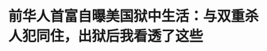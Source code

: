 <!DOCTYPE html>
<html lang="zh-CN">

<head>
    
<title>前华人首富自曝美国狱中生活：与双重杀人犯同住，出狱后我看透了这些_腾讯新闻</title>
<meta name="keywords" content="赵长鹏,华人首富,加密货币,币安,美国,杀人犯,华人,美国_社会,美国_时政,ftx,加拿大_时政">
<meta name="description" content="赵长鹏出生于江苏，拥有加拿大和阿联酋双重国籍。2021年，44岁的他凭借941亿美元（6384亿人民币）身家登顶全球华人首富——此时距离他创立币安仅过去四年。图片来源：视觉中国      文 ｜ 温....">
<meta name="author" content="腾讯网">
<meta name="copyright" content="Copyright 1998 - 2025 Tencent. All Rights Reserved">
<meta property="og:type" content="news" />

<meta property="og:title" content="前华人首富自曝美国狱中生活：与双重杀人犯同住，出狱后我看透了这些_腾讯新闻" />
<meta property="og:description" content="赵长鹏出生于江苏，拥有加拿大和阿联酋双重国籍。2021年，44岁的他凭借941亿美元（6384亿人民币）身家登顶全球华人首富——此时距离他创立币安仅过去四年。图片来源：视觉中国      文 ｜ 温...." />
<meta property="og:url" content="https://news.qq.com/rain/a/20250523A03F8B00" />
<meta property="og:image" content="https://inews.gtimg.com/om_ls/Oosc1vl-Z_k6c5-NCEm7wE1DExxoZCXKZKvpFXnO-eVD8AA_640330/0" />
<meta property="article:author" content="棱镜" />
<meta property="article:published_time" content="2025-05-23 16:50:00" />
<meta property="category" content="politics" />

<meta name="baidu-site-verification" content="jJeIJ5X7pP" />
    <meta charset="utf-8" />
<meta http-equiv="X-UA-Compatible" content="IE=Edge" />
<meta name="viewport" content="width=device-width, initial-scale=1, shrink-to-fit=no" />
<link rel="dns-prefetch" href="mat1.gtimg.com">
<link rel="dns-prefetch" href="i.news.qq.com">
<link rel="shortcut icon" href="https://mat1.gtimg.com/qqcdn/qqindex2021/favicon.ico">
<script nomodule="true" src="https://mat1.gtimg.com/qqcdn/qqindex2021/common-static/20240515201444/core3-37-1.min.js"></script>
<script>
  try {
    if (!window.IntersectionObserver) {
      var observerScript = document.createElement('script');
      observerScript.src = "https://mat1.gtimg.com/qqcdn/qqindex2021/common-static/20241024141058/intersection-observer-polyfill.js";
      document.head.appendChild(observerScript);
    }
  } catch (error) {}
</script>

<script>
  try {
    if (!Element.prototype.scrollTo) {
      var scrollScript = document.createElement('script');
      scrollScript.src = "https://mat1.gtimg.com/qqcdn/qqindex2021/common-static/20241025153001/scroll-behavior-polyfill.js";
      document.head.appendChild(scrollScript);
    }
  } catch (error) {}
</script>
<script>
  try {
    if ('scrollRestoration' in window.history) {
      window.history.scrollRestoration = 'manual';
    }
    window.isPcClient = Boolean(window.electron) && (
      window.navigator.userAgent.indexOf('pc-client') > 0 ||
      window.navigator.userAgent.indexOf('TencentNews') > 0
    );
  } catch {}
</script>
<script>
  try {
    if (window.isPcClient) {
      var bodyStyle = document.createElement('style');
      bodyStyle.innerText = 'body{ zoom: 0.95 }';
      document.head.appendChild(bodyStyle);
    }
  } catch {}
</script>
<script>
  window.DATA = {"url":"https://view.inews.qq.com/a/20250523A03F8B00","article_id":"20250523A03F8B00","article_type":"0","title":"前华人首富自曝美国狱中生活：与双重杀人犯同住，出狱后我看透了这些","desc":"赵长鹏出生于江苏，拥有加拿大和阿联酋双重国籍。2021年，44岁的他凭借941亿美元（6384亿人民币）身家登顶全球华人首富——此时距离他创立币安仅过去四年。图片来源：视觉中国      文 ｜ 温....","iNewsRecommendLevel":1,"abstract":"赵长鹏出生于江苏，拥有加拿大和阿联酋双重国籍。2021年，44岁的他凭借941亿美元（6384亿人民币）身家登顶全球华人首富——此时距离他创立币安仅过去四年。图片来源：视觉中国      文 ｜ 温....","catalog1":"politics","ad_channel_sign":"news","introduction":"","media":"棱镜","media_id":"3285","pubtime":"2025-05-23 16:50:00","comment_id":"8414177377","political":0,"cmsId":"20250523A03F8B00","cms_id":"20250523A03F8B00","closeAllAd":0,"closeAllFavorite":false,"originContent":{"directory":{"ai_list":[{"desc":"赵长鹏的背景和成就","link":"AIPOS_0"},{"desc":"巴黎街头未遂绑架事件","link":"AIPOS_1"},{"desc":"出狱后的赵长鹏","link":"AIPOS_2"},{"desc":"赵长鹏的狱中生活","link":"AIPOS_3"},{"desc":"赵长鹏的家庭和工作态度","link":"AIPOS_4"}],"enable":1,"list":null},"text":"\u003cdiv class=\"rich_media_content\"\u003e\u003cp style=\"text-align: center\"\u003e\u003c!--IMG_0--\u003e\u003cspan style=\"font-size: 12px\"\u003e\u003cspan style=\"color: rgb(153, 153, 153)\"\u003e赵长鹏出生于江苏，拥有加拿大和阿联酋双重国籍。\u003c!--AIPOS_0--\u003e2021年，44岁的他凭借941亿美元（6384亿人民币）身家登顶全球华人首富——此时距离他创立币安仅过去四年。图片来源：视觉中国\u003c/span\u003e\u003c/span\u003e\u003c/p\u003e\u003csection style=\"background-color: rgb(255, 255, 255); color: rgb(34, 34, 34); font-size: 17px; letter-spacing: 0.544px; margin: 0px 0px 0em; max-width: 100%; outline: 0px; padding: 0px; text-align: justify; text-wrap-mode: wrap\" data-exeditor-arbitrary-box=\"wrap\"\u003e\u003cp style=\"background-color: transparent; text-align: justify\"\u003e\u003cspan style=\"letter-spacing: 0.544px\"\u003e\u003cspan style=\"font-size: 18px\"\u003e\u003cspan style=\"color: rgb(34, 34, 34)\"\u003e\u003cspan style=\"background-color: transparent\"\u003e文 ｜ 温世君  \u003c/span\u003e\u003c/span\u003e\u003c/span\u003e\u003c/span\u003e\u003c/p\u003e\u003cp style=\"background-color: transparent; text-align: justify\"\u003e\u003cspan style=\"letter-spacing: 0.544px\"\u003e\u003cspan style=\"font-size: 18px\"\u003e\u003cspan style=\"color: rgb(34, 34, 34)\"\u003e\u003cspan style=\"background-color: transparent\"\u003e编辑 ｜ 孙春芳\u003c/span\u003e\u003c/span\u003e\u003c/span\u003e\u003c/span\u003e\u003c/p\u003e\u003cp style=\"background-color: transparent; text-align: justify\"\u003e\u003cspan style=\"letter-spacing: 0.544px\"\u003e\u003cspan style=\"font-size: 18px\"\u003e\u003cspan style=\"color: rgb(34, 34, 34)\"\u003e\u003cspan style=\"background-color: transparent\"\u003e出品 ｜ 棱镜·腾讯小满工作室\u003c/span\u003e\u003c/span\u003e\u003c/span\u003e\u003c/span\u003e\u003c/p\u003e\u003c/section\u003e\u003cp style=\"text-align: justify\"\u003e\u003cspan style=\"font-size: 18px\"\u003e2025年5月，法国巴黎，光天化日之下，当街施暴：\u003c/span\u003e\u003c/p\u003e\u003cp style=\"text-align: justify\"\u003e\u003cspan style=\"font-size: 18px\"\u003e巴黎11区狭窄的人行道上，一名倒地的女子不断厉声尖叫呼救，她的丈夫紧紧拖住她，并用身体遮挡来自歹徒的袭击，满头鲜血。\u003c!--AIPOS_1--\u003e三名蒙面的袭击者，正试图将这名女子拉上一辆带有快递公司标志的白色面包车。\u003c/span\u003e\u003c/p\u003e\u003cp style=\"text-align: justify\"\u003e\u003cspan style=\"font-size: 18px\"\u003e这是巴黎市中心，人口最稠密的塞纳河右岸，早上8点街道上已经有了一些行人。有人驻足观望，很快便察觉异常。几人开始尝试上前施救，其中一名勇者抄着红色灭火器，径直冲向袭击者。见势不妙，三名歹徒慌忙松手四散，跳上面包车迅速逃离现场。\u003c/span\u003e\u003c/p\u003e\u003cp style=\"text-align: justify\"\u003e\u003cspan style=\"font-size: 18px\"\u003e这就是上周二在法国巴黎街头发生的一场未遂的绑架。歹徒们试图绑架的这名女子，是法国加密货币交易平台Paymium联合创始人兼CEO Pierre Noize的女儿，目前她还怀有五个月的身孕。\u003c/span\u003e\u003c/p\u003e\u003cp style=\"text-align: justify\"\u003e\u003cspan style=\"font-size: 18px\"\u003e加密货币创造的天文数字般的财富，叠加其本身匿名、难以追踪的特性非常适合用于做“赎金”，使得加密货币行业高管和家人们，成为犯罪分子眼中的“移动提款机”。\u003c/span\u003e\u003c/p\u003e\u003cp style=\"text-align: justify\"\u003e\u003cspan style=\"font-size: 18px\"\u003e相关的案件已经在全球多个国家多次发生。就在本月初，一名加密货币高管的父亲在\u003c!--SECURE_LINK_BEGIN_0--\u003e巴黎\u003c!--SECURE_LINK_END_0--\u003e第14区被绑架，虽然法国警方在两天后就解救了受害者——但他失去了一根手指。\u003c/span\u003e\u003c/p\u003e\u003cp style=\"text-align: justify\"\u003e\u003cspan style=\"font-size: 18px\"\u003e对于此，一度成为全球华人首富、目前依然是加拿大首富的币安（Binance）创始人赵长鹏，难免不感同身受。事件发生后的第二天，这位目前身家302亿美元（2177亿元人民币）的加密货币大佬，在社交媒体上转发了这条新闻，并附上一句简短的评论：\u003c/span\u003e\u003c/p\u003e\u003cp style=\"text-align: justify\"\u003e\u003cspan style=\"font-size: 18px\"\u003e“Stay safe out there（在外面注意安全）”。\u003c/span\u003e\u003c/p\u003e\u003cp style=\"text-align: justify\"\u003e\u003cspan style=\"font-size: 18px\"\u003e\u003cstrong\u003e出狱后的“沉默”，只为等这一天\u003c/strong\u003e\u003c/span\u003e\u003c/p\u003e\u003cp style=\"text-align: justify\"\u003e\u003cspan style=\"font-size: 18px\"\u003e加密货币大佬们，不仅是犯罪者们的“摇钱树”。\u003c/span\u003e\u003c/p\u003e\u003cp style=\"text-align: justify\"\u003e\u003cspan style=\"font-size: 18px\"\u003e去年5月，在承诺支付数十亿美元和解金后（美国建国以来最高额度），赵长鹏仍在美国被判入狱四个月——这已经是一场“胜利”，美国联邦检察官对他刑期的诉求是三年。\u003c/span\u003e\u003c/p\u003e\u003cp style=\"text-align: justify\"\u003e\u003cspan style=\"font-size: 18px\"\u003e去年9月28日，刑满出狱后他在社交媒体发文“gm”（Good Morning，早上好），仅仅两个字母，创造了1948万次浏览。此后一段时间，赵长鹏一度比较低调。甚至由于他的“沉默”，社交媒体上还出现了模仿他的假账号和AI生成的假视频。\u003c/span\u003e\u003c/p\u003e\u003cp style=\"text-align: justify\"\u003e\u003cspan style=\"font-size: 18px\"\u003e作为与美国签署的认罪协议的一部分，赵长鹏就辞去了币安CEO一职，而且承诺三年内不参与币安的任何活动。11月6日，美国大选结果揭晓当天，\u003c!--SECURE_LINK_BEGIN_1--\u003e赵长鹏\u003c!--SECURE_LINK_END_1--\u003e再次在社交媒体上发文“gm”。此时这两个字母的自然有了更多的含义，比如可以是“Great Moment”（伟大的时刻）。\u003c/span\u003e\u003c!--MID_AD_0--\u003e\u003c!--EOP_0--\u003e\u003c/p\u003e\u003c!--MID_ARTICLE_AD_0--\u003e\u003c!--PARAGRAPH_0--\u003e\u003cp style=\"text-align: justify\"\u003e\u003cspan style=\"font-size: 18px\"\u003e\u003c!--AIPOS_2--\u003e美国新一届政府对加密货币态度转向成为“明牌”，赵长鹏的公开活动及在社交媒体上的发声也渐渐多了起来——到如今已经恢复了一天十几条推文的节奏，也不再忌讳直接提及币安。\u003c/span\u003e\u003c/p\u003e\u003cp style=\"text-align: justify\"\u003e\u003cspan style=\"font-size: 18px\"\u003e不久前的5月初，赵长鹏还并不多见地接受了一家网络媒体面对面的专访。这次专访中，赵长鹏谈及自己的“教训”：\u003c/span\u003e\u003c/p\u003e\u003cp style=\"text-align: justify\"\u003e\u003cspan style=\"font-size: 18px\"\u003e“我以前对地缘政治议题漠不关心，但如今深刻意识到，政治议程的影响力早已渗透到个体生活，甚至可能让人陷入牢狱之灾。有了这样的教训，我现在行事更加谨慎。出狱后，我先用数月时间全心休整，推掉所有活动，直到一段时间后才逐渐重新参与社会事务。”\u003c/span\u003e\u003c/p\u003e\u003cp style=\"text-align: justify\"\u003e\u003cspan style=\"font-size: 18px\"\u003e\u003cstrong\u003e出卖\u003c!--SECURE_LINK_BEGIN_2--\u003e孙宇晨\u003c!--SECURE_LINK_END_2--\u003e？“污点证人”传言引关注\u003c/strong\u003e\u003c/span\u003e\u003c/p\u003e\u003cp style=\"text-align: justify\"\u003e\u003cspan style=\"font-size: 18px\"\u003e作为加密货币领域的标杆性人物，在充满了金钱和欲望汹涌浪潮之下，赵长鹏很难真正置身事外。\u003c/span\u003e\u003c/p\u003e\u003cp style=\"text-align: justify\"\u003e\u003cspan style=\"font-size: 18px\"\u003e今年4月初，国外多家媒体爆料，赵长鹏一直试图推动特朗普政府对其进行赦免。报道还援引知情人士的话称，作为认罪协议的一部分，赵长鹏向美国检方提供了孙宇晨违法的证据，并同意作证。\u003c/span\u003e\u003c/p\u003e\u003cp style=\"text-align: justify\"\u003e\u003cspan style=\"font-size: 18px\"\u003e孙宇晨也是加密货币领域的重要人物，也是借加密货币实现“财富自由”的人之一。相较于赵长鹏惊人的财富，孙宇晨的标签是“币圈”的炒作营销“大师”，曾拍下巴菲特午餐，曾“拯救”特朗普加密货币项目，还曾以620万美元（4473万元人民币）购得意大利艺术家Maurizio Cattelan的装置艺术《喜剧演员》（一根用胶带粘住的香蕉），并在直播中当场吃掉。\u003c/span\u003e\u003c!--MID_AD_1--\u003e\u003c!--EOP_1--\u003e\u003c/p\u003e\u003c!--MID_ARTICLE_AD_1--\u003e\u003c!--PARAGRAPH_1--\u003e\u003cp style=\"text-align: justify\"\u003e\u003cspan style=\"font-size: 18px\"\u003e赵长鹏在第一时间针对他“出卖”孙宇晨的消息发表回应，称“他们似乎忘记了谁进了监狱，谁没有。成为政府证人的人不会进监狱，而会受到保护”，还提到有人付钱“抹黑我”。\u003c/span\u003e\u003c/p\u003e\u003cp style=\"text-align: justify\"\u003e\u003cspan style=\"font-size: 18px\"\u003e因此5月初赵长鹏露面接受专访，有人认为其目的之一，就是亲自澄清不利消息。在采访中，当提及有媒体说你“在狱中为了减刑而出卖其他加密货币创始人”一事时，赵长鹏大谈了传统媒体的弊病予以回应。他认为“之前的政党（民主党）在选举中失败”表明“人们不再相信那些文章”。\u003c/span\u003e\u003c!--MID_AD_2--\u003e\u003c!--EOP_2--\u003e\u003c/p\u003e\u003c!--MID_ARTICLE_AD_2--\u003e\u003c!--PARAGRAPH_2--\u003e\u003cp style=\"text-align: justify\"\u003e\u003cspan style=\"font-size: 18px\"\u003e而且赵长鹏自己手握社交媒体“武器”：“虽然这些负面报道仍然令人讨厌，但至少我们有自己的平台来表达我们的真实观点。”他的底气，来自其个人账号在X上的1000万粉丝——美国白宫的官方账号粉丝不过189万。赵长鹏说：“我的粉丝可能比大多数政客都多，埃隆（马斯克）的粉丝更多，特朗普总统更是。”\u003c/span\u003e\u003c!--MID_AD_3--\u003e\u003c!--EOP_3--\u003e\u003c/p\u003e\u003c!--MID_ARTICLE_AD_3--\u003e\u003c!--PARAGRAPH_3--\u003e\u003cp style=\"text-align: justify\"\u003e\u003cspan style=\"font-size: 18px\"\u003e但要想彻底平息这轮舆情，赵长鹏说得还不够多。因为截至目前，他还没有斩钉截铁地否认核心争议，比如说“我没有提供过证据”。\u003c/span\u003e\u003c/p\u003e\u003cp style=\"text-align: justify\"\u003e\u003cspan style=\"font-size: 18px\"\u003e\u003cstrong\u003e室友是获刑30年的双重杀人犯\u003c/strong\u003e\u003c/span\u003e\u003c/p\u003e\u003cp style=\"text-align: justify\"\u003e\u003cspan style=\"font-size: 18px\"\u003e作为美国历史上最富有的囚犯，赵长鹏在美国监狱中的生活一直令外界非常好奇。对于这段特殊的经历，赵长鹏自己很少谈及。\u003c/span\u003e\u003c/p\u003e\u003cp style=\"text-align: justify\"\u003e\u003cspan style=\"font-size: 18px\"\u003e难得的是，在5月这次专访中，\u003c!--AIPOS_3--\u003e赵长鹏特别回忆了这段经历：“当时真的太难熬了”“虽说我这人抗压能力还算强，性格也挺沉稳，但那时的处境实实在在地让我举步维艰。”\u003c/span\u003e\u003c/p\u003e\u003cp style=\"text-align: justify\"\u003e\u003cspan style=\"font-size: 18px\"\u003e“监狱里没人在乎你是谁，只把你当作普通囚犯。”赵长鹏说，他在狱中并没有被特别对待：“比如经历脱衣搜查，展示臀部，被锁在牢房里，我的第一个室友是个双重杀人犯。”\u003c/span\u003e\u003c/p\u003e\u003cp style=\"text-align: justify\"\u003e\u003cspan style=\"font-size: 18px\"\u003e赵长鹏回忆，这位室友因为一次杀了两个人，被判30年，已经服刑12年。“因为监狱按种族分组，亚洲人和太平洋海岛民族、美国原住民被分在一组，所以我和这位原住民室友住了几周，不过我们相处得很好”“但经历这些时，真的不有趣，很可怕，我当时很害怕”。\u003c/span\u003e\u003c/p\u003e\u003cp style=\"text-align: justify\"\u003e\u003cspan style=\"font-size: 18px\"\u003e赵长鹏的描述，如同电影画面中展示的美国联邦监狱一样：牢房区有三层，两排牢房相对，中间是240名囚犯的活动区域。“你一走进来，就会看到很多有纹身的大块头，脸上、头上都是纹身，互相大喊大叫，看起来非常凶狠。” \u003c/span\u003e\u003c/p\u003e\u003cp style=\"text-align: justify\"\u003e\u003cspan style=\"font-size: 18px\"\u003e赵长鹏对入狱的第一幕记忆犹新：“狱警跟我说，我的牢房在一楼A5号。我走过去想开门，却发现门是锁着的。一个壮汉过来告诉我，门需要狱警打开。”\u003c/span\u003e\u003c/p\u003e\u003cp style=\"text-align: justify\"\u003e\u003cspan style=\"font-size: 18px\"\u003e赵长鹏在狱中并未 “被欺负”。他说：“这些囚犯看着凶巴巴的，实则都很有礼貌、很友好。深入接触后会发现，他们每个人都有温柔的一面。我和狱友、狱警都处得很和睦。”\u003c/span\u003e\u003c/p\u003e\u003cp style=\"text-align: justify\"\u003e\u003cspan style=\"font-size: 18px\"\u003e“哪儿都能交到朋友，哪儿都有好人。有些人确实犯了错，但惩罚太重了，属于过度处罚。”他甚至还在狱中交到了朋友：“我到现在还和一些仍在服刑的人保持联系。”\u003c/span\u003e\u003c/p\u003e\u003cp style=\"text-align: justify\"\u003e\u003cspan style=\"font-size: 18px\"\u003e\u003cstrong\u003e出狱心得：健康第一，其次是家庭\u003c/strong\u003e\u003c/span\u003e\u003c/p\u003e\u003cp style=\"text-align: justify\"\u003e\u003cspan style=\"font-size: 18px\"\u003e事实上在狱中，赵长鹏最担心的是能否在四个月刑期结束之后，如期获得自由：\u003c/span\u003e\u003c/p\u003e\u003cp style=\"text-align: justify\"\u003e\u003cspan style=\"font-size: 18px\"\u003e“我总担心他们会随便找个理由把我多关几个月，甚至额外安些罪名。很多囚犯都遇到过这种情况。”赵长鹏在事后也非常清楚，这是在监狱那样的高压环境下产生的心理性问题：“要是一开始就明确告诉我‘只关四个月’，我会觉得‘行，能挺过去’。但在里面，太多事没个准谱，太让人焦虑了。”\u003c/span\u003e\u003c!--MID_AD_4--\u003e\u003c!--EOP_4--\u003e\u003c/p\u003e\u003c!--MID_ARTICLE_AD_4--\u003e\u003c!--PARAGRAPH_4--\u003e\u003cp style=\"text-align: justify\"\u003e\u003cspan style=\"font-size: 18px\"\u003e\u003c!--AIPOS_4--\u003e四个月的铁窗生活，也在影响赵长鹏的价值观：“我意识到了什么才是最重要的——健康第一，其次是家庭，然后才是工作和其他事情。”\u003c/span\u003e\u003c/p\u003e\u003cp style=\"text-align: justify\"\u003e\u003cspan style=\"font-size: 18px\"\u003e赵长鹏说：“在监狱里，你不会想念美食，也不会太惦记舒服的床，但一定会牵挂家人。你不会想念金钱或工作，虽然辞去币安CEO一职，确实让我感到难过。”\u003c/span\u003e\u003c/p\u003e\u003cp style=\"text-align: justify\"\u003e\u003cspan style=\"font-size: 18px\"\u003e2023年11月，作为认罪协议的一部分，新加坡监管背景出身的邓伟政（Richard Teng）接替赵长鹏的出任币安CEO。新加坡对加密货币态度相对开放，一度是加密货币业务的“避风港”。\u003c/span\u003e\u003c/p\u003e\u003cp style=\"text-align: justify\"\u003e\u003cspan style=\"font-size: 18px\"\u003e赵长鹏是加密货币风口最大的收割者。2014年，赵长鹏卖掉了上海的房子，大举买入比特币。2017年，赵长鹏创立币安并担任CEO，四年之后就成为了全球华人首富。\u003c/span\u003e\u003c/p\u003e\u003cp style=\"text-align: justify\"\u003e\u003cspan style=\"font-size: 18px\"\u003e赵长鹏常住阿联酋，2021年10月，他曾以1350万美元价格，在迪拜购置了一套1077.68平方米，有六间卧室的公寓。2023年11月，赵长鹏“自愿”前往美国接受反洗钱等相关审查，但随即被禁止离开美国，直到去年9月底刑期结束后，才得以回到阿联酋的家中。\u003c/span\u003e\u003c/p\u003e\u003cp style=\"text-align: justify\"\u003e\u003cspan style=\"font-size: 18px\"\u003e在5月这次专访中，赵长鹏说他一般在家中工作，确切地说是在床上：“如果坐太久，我的背会不舒服，所以我有一个床上用的电脑支架，在床上工作。”\u003c/span\u003e\u003c/p\u003e\u003cp style=\"text-align: justify\"\u003e\u003cspan style=\"font-size: 18px\"\u003e目前，赵长鹏社交媒体头像已经换成了一身阿拉伯传统服装：纯白色长袍，黑色绳圈压着白色头巾——挡住了他颇有识别度的心形发际线。\u003c/span\u003e\u003c/p\u003e\u003cdiv powered-by=\"qqnews_ex-editor\"\u003e\u003c/div\u003e\u003cstyle\u003e.rich_media_content{--news-tabel-th-night-color: #444444;--news-font-day-color: #333;--news-font-night-color: #d9d9d9;--news-bottom-distance: 22px}.rich_media_content p:not([data-exeditor-arbitrary-box=image-box]){letter-spacing:.5px;line-height:30px;margin-bottom:var(--news-bottom-distance);word-wrap:break-word}.rich_media_content{color:var(--news-font-day-color);font-size:18px}@media(prefers-color-scheme:dark){body:not([data-weui-theme=light]):not([dark-mode-disable=true]) .rich_media_content p:not([data-exeditor-arbitrary-box=image-box]){letter-spacing:.5px;line-height:30px;margin-bottom:var(--news-bottom-distance);word-wrap:break-word}body:not([data-weui-theme=light]):not([dark-mode-disable=true]) .rich_media_content{color:var(--news-font-night-color)}}.data_color_scheme_dark .rich_media_content p:not([data-exeditor-arbitrary-box=image-box]){letter-spacing:.5px;line-height:30px;margin-bottom:var(--news-bottom-distance);word-wrap:break-word}.data_color_scheme_dark .rich_media_content{color:var(--news-font-night-color)}.data_color_scheme_dark .rich_media_content{font-size:18px}.rich_media_content p[data-exeditor-arbitrary-box=image-box]{margin-bottom:11px}.rich_media_content\u003ediv:not(.qnt-video),.rich_media_content\u003esection{margin-bottom:var(--news-bottom-distance)}.rich_media_content hr{margin-bottom:var(--news-bottom-distance)}.rich_media_content .link_list{margin:0;margin-top:20px;min-height:0!important}.rich_media_content blockquote{background:#f9f9f9;border-left:6px solid #ccc;margin:1.5em 10px;padding:.5em 10px}.rich_media_content blockquote p{margin-bottom:0!important}.data_color_scheme_dark .rich_media_content blockquote{background:#323232}@media(prefers-color-scheme:dark){body:not([data-weui-theme=light]):not([dark-mode-disable=true]) .rich_media_content blockquote{background:#323232}}.rich_media_content ol[data-ex-list]{--ol-start: 1;--ol-list-style-type: decimal;list-style-type:none;counter-reset:olCounter calc(var(--ol-start,1) - 1);position:relative}.rich_media_content ol[data-ex-list]\u003eli\u003e:first-child::before{content:counter(olCounter,var(--ol-list-style-type)) '. ';counter-increment:olCounter;font-variant-numeric:tabular-nums;display:inline-block}.rich_media_content ul[data-ex-list]{--ul-list-style-type: circle;list-style-type:none;position:relative}.rich_media_content ul[data-ex-list].nonUnicode-list-style-type\u003eli\u003e:first-child::before{content:var(--ul-list-style-type) ' ';font-variant-numeric:tabular-nums;display:inline-block;transform:scale(0.5)}.rich_media_content ul[data-ex-list].unicode-list-style-type\u003eli\u003e:first-child::before{content:var(--ul-list-style-type) ' ';font-variant-numeric:tabular-nums;display:inline-block;transform:scale(0.8)}.rich_media_content ol:not([data-ex-list]){padding-left:revert}.rich_media_content ul:not([data-ex-list]){padding-left:revert}.rich_media_content table{display:table;border-collapse:collapse;margin-bottom:var(--news-bottom-distance)}.rich_media_content table th,.rich_media_content table td{word-wrap:break-word;border:1px solid #ddd;white-space:nowrap;padding:2px 5px}.rich_media_content table th{font-weight:700;background-color:#f0f0f0;text-align:left}.rich_media_content table p{margin-bottom:0!important}.data_color_scheme_dark .rich_media_content table th{background:var(--news-tabel-th-night-color)}@media(prefers-color-scheme:dark){body:not([data-weui-theme=light]):not([dark-mode-disable=true]) .rich_media_content table th{background:var(--news-tabel-th-night-color)}}.rich_media_content .qqnews_image_desc,.rich_media_content p[type=om-image-desc]{line-height:20px!important;text-align:center!important;font-size:14px!important;color:#666!important}.rich_media_content div[data-exeditor-arbitrary-box=wrap]:not([data-exeditor-arbitrary-box-special-style]){max-width:100%}.rich_media_content .qqnews-content{--wmfont: 0;--wmcolor: transparent;font-size:var(--wmfont);color:var(--wmcolor);line-height:var(--wmfont)!important;margin-bottom:var(--wmfont)!important}.rich_media_content .qqnews_sign_emphasis{background:#f7f7f7}.rich_media_content .qqnews_sign_emphasis ol{word-wrap:break-word;border:none;color:#5c5c5c;line-height:28px;list-style:none;margin:14px 0 6px;padding:16px 15px 4px}.rich_media_content .qqnews_sign_emphasis p{margin-bottom:12px!important}.rich_media_content .qqnews_sign_emphasis ol\u003eli\u003ep{padding-left:30px}.rich_media_content .qqnews_sign_emphasis ol\u003eli{list-style:none}.rich_media_content .qqnews_sign_emphasis ol\u003eli\u003ep:first-child::before{margin-left:-30px;content:counter(olCounter,decimal) ''!important;counter-increment:olCounter!important;font-variant-numeric:tabular-nums!important;background:#37f;border-radius:2px;color:#fff;font-size:15px;font-style:normal;text-align:center;line-height:18px;width:18px;height:18px;margin-right:12px;position:relative;top:-1px}.data_color_scheme_dark .rich_media_content .qqnews_sign_emphasis{background:#262626}.data_color_scheme_dark .rich_media_content .qqnews_sign_emphasis ol\u003eli\u003ep{color:#a9a9a9}@media(prefers-color-scheme:dark){body:not([data-weui-theme=light]):not([dark-mode-disable=true]) .rich_media_content .qqnews_sign_emphasis{background:#262626}body:not([data-weui-theme=light]):not([dark-mode-disable=true]) .rich_media_content .qqnews_sign_emphasis ol\u003eli\u003ep{color:#a9a9a9}}.rich_media_content h1,.rich_media_content h2,.rich_media_content h3,.rich_media_content h4,.rich_media_content h5,.rich_media_content h6{margin-bottom:var(--news-bottom-distance);font-weight:700}.rich_media_content h1{font-size:20px}.rich_media_content h2,.rich_media_content h3{font-size:19px}.rich_media_content h4,.rich_media_content h5,.rich_media_content h6{font-size:18px}.rich_media_content li:empty{display:none}.rich_media_content ul,.rich_media_content ol{margin-bottom:var(--news-bottom-distance)}.rich_media_content div\u003ep:only-child{margin-bottom:0!important}.rich_media_content .cms-cke-widget-title-wrap p{margin-bottom:0!important}\u003c/style\u003e\u003c/div\u003e","version":"v2"},"originAttribute":{"IMG_0":{"bigOrigUrl":"https://inews.gtimg.com/news_bt/O-uW_X3qHs0VbRvwlXKYbpu9ixUGWf9t8nzUOpbFU0eoIAA/0","compressUrl":"https://inews.gtimg.com/news_bt/O-uW_X3qHs0VbRvwlXKYbpu9ixUGWf9t8nzUOpbFU0eoIAA/641","desc":"","fullPic":"1","height":427,"imgurl0":"https://inews.gtimg.com/news_bt/O-uW_X3qHs0VbRvwlXKYbpu9ixUGWf9t8nzUOpbFU0eoIAA/0","imgurl1000":"https://inews.gtimg.com/news_bt/O-uW_X3qHs0VbRvwlXKYbpu9ixUGWf9t8nzUOpbFU0eoIAA/1000","islong":0,"origUrl":"https://inews.gtimg.com/news_bt/O-uW_X3qHs0VbRvwlXKYbpu9ixUGWf9t8nzUOpbFU0eoIAA/641","size":634,"style":"display: inline-block; max-width: 100%; width: 640px","thumb":"https://inews.gtimg.com/news_bt/O-uW_X3qHs0VbRvwlXKYbpu9ixUGWf9t8nzUOpbFU0eoIAA_181x181s/0","url":"https://inews.gtimg.com/news_bt/O-uW_X3qHs0VbRvwlXKYbpu9ixUGWf9t8nzUOpbFU0eoIAA/641","width":641}},"selfDeclare":{},"userAddress":"广东","card":{"chlid":"3285","chlname":"棱镜","desc":"腾讯新闻出品栏目，《棱镜》聚焦泛财经深度记录。","icon":"https://inews.gtimg.com/newsapp_ls/0/14314586619_200200/0","msgEntry":1,"uin":"ec18505b6957a1314c","update_frequency":"0","vip_desc":"腾讯新闻《棱镜》栏目官方账号","vip_icon_night":"http://inews.gtimg.com/newsapp_ls/0/14876052067/0","vip_place":"left","vip_type":"30012","vip_icon":"http://inews.gtimg.com/newsapp_ls/0/14876051701/0","vip_type_new":"30012","suid":"8QMd2n1V5YAbvzzf","liveInfo":{},"cpLevel":1},"interationCount":{"like":143,"collect":157,"share":143},"payment_info":{"is_free_to_read":0,"need_pay":0,"pay_type":"","text_free_percent":0},"article_is_pay":false,"payment_column_info_v1":{"is_column_pay":false,"read_count_all":0},"tag_info_item":null,"contentWordsNum":3074,"extraProperty":{"FeedbackDetailDisableInsert":0,"zanSkinType":""},"relateWelfare":{},"aiSwitch":true,"isOversize":false,"videoArr":[]};
</script>
<script>
  window.channelInfo = {"channelConfig":{"channelNav":[{"_auto_id":"1","active_alien_img":"","alien_img":"","channel_id":"news_news_home","is_local":"0","link":"https://www.qq.com","name_cn":"首页","name_en":"home"},{"_auto_id":"2","active_alien_img":"","alien_img":"","channel_id":"news_news_top","is_local":"0","link":"","name_cn":"要闻","name_en":"news"},{"_auto_id":"4","active_alien_img":"","alien_img":"","channel_id":"news_news_bj","is_local":"1","link":"","name_cn":"北京","name_en":"bj"},{"_auto_id":"5","active_alien_img":"","alien_img":"","channel_id":"news_news_finance","is_local":"0","link":"","name_cn":"财经","name_en":"finance"},{"_auto_id":"6","active_alien_img":"","alien_img":"","channel_id":"news_news_tech","is_local":"0","link":"","name_cn":"科技","name_en":"tech"},{"_auto_id":"7","active_alien_img":"","alien_img":"","channel_id":"tv","is_local":"0","link":"https://v.qq.com/channel/tv/?ptag=qqnews","name_cn":"电视剧","name_en":"tv"},{"_auto_id":"8","active_alien_img":"","alien_img":"","channel_id":"news_news_qa","is_local":"0","link":"","name_cn":"热问","name_en":"qa"},{"_auto_id":"9","active_alien_img":"","alien_img":"","channel_id":"news_news_ent","is_local":"0","link":"","name_cn":"娱乐","name_en":"ent"},{"_auto_id":"10","active_alien_img":"","alien_img":"","channel_id":"variety","is_local":"0","link":"https://v.qq.com/channel/variety/?ptag=qqnews","name_cn":"综艺","name_en":"variety"},{"_auto_id":"11","active_alien_img":"","alien_img":"","channel_id":"news_news_sports","is_local":"0","link":"","name_cn":"体育","name_en":"sports"},{"_auto_id":"13","active_alien_img":"","alien_img":"","channel_id":"news_news_nba","is_local":"0","link":"","name_cn":"NBA","name_en":"nba"},{"_auto_id":"14","active_alien_img":"","alien_img":"","channel_id":"news_news_world","is_local":"0","link":"","name_cn":"国际","name_en":"world"},{"_auto_id":"15","active_alien_img":"","alien_img":"","channel_id":"news_news_mil","is_local":"0","link":"","name_cn":"军事","name_en":"milite"},{"_auto_id":"16","active_alien_img":"","alien_img":"","channel_id":"news_news_auto","is_local":"0","link":"","name_cn":"汽车","name_en":"auto"},{"_auto_id":"17","active_alien_img":"","alien_img":"","channel_id":"news_news_house","is_local":"0","link":"","name_cn":"房产","name_en":"house"},{"_auto_id":"18","active_alien_img":"","alien_img":"","channel_id":"news_news_edu","is_local":"0","link":"","name_cn":"教育","name_en":"edu"},{"_auto_id":"19","active_alien_img":"","alien_img":"","channel_id":"news_news_antip","is_local":"0","link":"","name_cn":"健康","name_en":"health"},{"_auto_id":"20","active_alien_img":"","alien_img":"","channel_id":"news_news_video","is_local":"0","link":"","name_cn":"视频","name_en":"video"},{"_auto_id":"21","active_alien_img":"","alien_img":"","channel_id":"news_news_game","is_local":"0","link":"","name_cn":"游戏","name_en":"games"},{"_auto_id":"22","active_alien_img":"","alien_img":"","channel_id":"news_news_nchupin","is_local":"0","link":"","name_cn":"眼界","name_en":"chupin"},{"_auto_id":"24","active_alien_img":"","alien_img":"","channel_id":"news_news_football","is_local":"0","link":"","name_cn":"足球","name_en":"football"},{"_auto_id":"25","active_alien_img":"","alien_img":"","channel_id":"news_news_kepu","is_local":"0","link":"","name_cn":"科学","name_en":"kepu"},{"_auto_id":"26","active_alien_img":"","alien_img":"","channel_id":"news_news_digi","is_local":"0","link":"","name_cn":"数码","name_en":"digi"},{"_auto_id":"28","active_alien_img":"","alien_img":"","channel_id":"ymzx","is_local":"0","link":"https://gamer.qq.com/v2/cloudgame/game/96897?ichannel=txxwpc0Ftxxwpc1","name_cn":"元梦之星","name_en":"news_news_ymzx"},{"_auto_id":"31","active_alien_img":"","alien_img":"","channel_id":"movie","is_local":"0","link":"https://v.qq.com/channel/movie/?ptag=qqnews","name_cn":"电影","name_en":"movie"},{"_auto_id":"32","active_alien_img":"","alien_img":"","channel_id":"news_news_esport","is_local":"0","link":"","name_cn":"电竞","name_en":"esport"},{"_auto_id":"34","active_alien_img":"","alien_img":"","channel_id":"news_news_history","is_local":"0","link":"","name_cn":"历史","name_en":"history"},{"_auto_id":"35","active_alien_img":"","alien_img":"","channel_id":"news_news_baby","is_local":"0","link":"","name_cn":"育儿","name_en":"baby"},{"_auto_id":"36","active_alien_img":"","alien_img":"","channel_id":"hbjy","is_local":"0","link":"https://gp.qq.com/act/a20250421mnqlx/news.shtml","name_cn":"和平精英","name_en":"news_news_hbjy"},{"_auto_id":"37","active_alien_img":"","alien_img":"","channel_id":"cloud_gamer","is_local":"0","link":"https://gamer.qq.com/?ichannel=txxwpc0Ftxxwpc1","name_cn":"云游戏","name_en":"cloud_gamer"},{"_auto_id":"38","active_alien_img":"","alien_img":"","channel_id":"news_news_lic","is_local":"0","link":"","name_cn":"理财","name_en":"finance_licai"},{"_auto_id":"39","active_alien_img":"","alien_img":"","channel_id":"news_news_istock","is_local":"0","link":"","name_cn":"股票","name_en":"finance_stock"},{"_auto_id":"40","active_alien_img":"","alien_img":"","channel_id":"ren_min_shi_pin","is_local":"0","link":"https://news.qq.com/omn/author/8QMd3Hld74cbujbY?tab=om_video","name_cn":"人民视频","name_en":"ren_min_shi_pin"},{"_auto_id":"41","active_alien_img":"","alien_img":"","channel_id":"news_news_weather","is_local":"0","link":"https://tianqi.qq.com/index.htm","name_cn":"天气","name_en":"weather"}]}};
</script>
<script>
  window.articleConfig = {"rightConfig":[{"_auto_id":"1","category_key":"default","modules":"{\"moduleList\":[{\"title\":\"作者其他文章\",\"id\":\"user_article\"},{\"title\":\"精选视频\",\"id\":\"video_album\",\"videoType\":\"tag\",\"videoId\":\"aUepxrtchGM=\",\"isSticky\":0},{\"title\":\"下载条\",\"id\":\"download_banner\",\"isSticky\":1},{\"title\":\"热点榜\",\"id\":\"hot_rank_list\",\"isSticky\":1},{\"title\":\"广告推广\",\"id\":\"ssp_ad_module\",\"category\":\"ad_ssp\",\"loid\":\"109\",\"isSticky\":1},{\"title\":\"广告推广位\",\"id\":\"c2s_ad_module\",\"category\":\"right_c2s\",\"path\":\"QQcom_all_Rectangle-1|QQcom_all_Rectangle-2|QQcom_all_Rectangle-3\",\"isSticky\":1}]}"},{"_auto_id":"2","category_key":"ent","modules":"{\"moduleList\":[{\"title\":\"作者其他文章\",\"id\":\"user_article\"},{\"title\":\"精选视频\",\"id\":\"video_album\",\"videoType\":\"tag\",\"videoId\":\"aUepxrtchGM=\"},{\"title\":\"下载条\",\"id\":\"download_banner\",\"isSticky\":1},{\"title\":\"热点榜\",\"id\":\"hot_rank_list\",\"isSticky\":1},{\"title\":\"广告推广\",\"id\":\"ssp_ad_module\",\"category\":\"ad_ssp\",\"loid\":\"109\",\"isSticky\":1},{\"title\":\"广告推广\",\"id\":\"ssp_ad_module\",\"category\":\"ad_ssp\",\"loid\":\"117\",\"isSticky\":1}]}"},{"_auto_id":"3","category_key":"game","modules":"{\"moduleList\":[{\"title\":\"作者其他文章\",\"id\":\"user_article\"},{\"title\":\"精选视频\",\"id\":\"video_album\",\"videoType\":\"tag\",\"videoId\":\"aUepxrtchGM=\"},{\"title\":\"热门游戏\",\"id\":\"recommend_game\",\"isSticky\":0},{\"title\":\"下载条\",\"id\":\"download_banner\",\"isSticky\":1},{\"title\":\"热点榜\",\"id\":\"hot_rank_list\",\"isSticky\":1},{\"title\":\"广告推广\",\"id\":\"ssp_ad_module\",\"category\":\"ad_ssp\",\"loid\":\"109\",\"isSticky\":1},{\"title\":\"广告推广位\",\"id\":\"c2s_ad_module\",\"category\":\"right_c2s\",\"path\":\"QQcom_all_Rectangle-1|QQcom_all_Rectangle-2|QQcom_all_Rectangle-3\",\"isSticky\":1}]}"},{"_auto_id":"4","category_key":"tech","modules":"{\"moduleList\":[{\"title\":\"作者其他文章\",\"id\":\"user_article\"},{\"title\":\"精选视频\",\"id\":\"video_album\",\"videoType\":\"tag\",\"videoId\":\"aUepxrtchGM=\"},{\"title\":\"下载条\",\"id\":\"download_banner\",\"isSticky\":1},{\"title\":\"热点榜\",\"id\":\"hot_rank_list\",\"isSticky\":1},{\"title\":\"广告推广\",\"id\":\"ssp_ad_module\",\"category\":\"ad_ssp\",\"loid\":\"109\",\"isSticky\":1},{\"title\":\"广告推广位\",\"id\":\"c2s_ad_module\",\"category\":\"right_c2s\",\"path\":\"QQcom_all_Rectangle-1|QQcom_all_Rectangle-2|QQcom_all_Rectangle-3\",\"isSticky\":1}]}"},{"_auto_id":"5","category_key":"finance","modules":"{\"moduleList\":[{\"title\":\"作者其他文章\",\"id\":\"user_article\"},{\"title\":\"精选视频\",\"id\":\"video_album\",\"videoType\":\"tag\",\"videoId\":\"aUepxrtchGM=\"},{\"title\":\"下载条\",\"id\":\"download_banner\",\"isSticky\":1},{\"title\":\"热点榜\",\"id\":\"hot_rank_list\",\"isSticky\":1},{\"title\":\"广告推广\",\"id\":\"ssp_ad_module\",\"category\":\"ad_ssp\",\"loid\":\"109\",\"isSticky\":1},{\"title\":\"广告推广位\",\"id\":\"c2s_ad_module\",\"category\":\"right_c2s\",\"path\":\"QQcom_all_Rectangle-1|QQcom_all_Rectangle-2|QQcom_all_Rectangle-3\",\"isSticky\":1}]}"},{"_auto_id":"6","category_key":"news","modules":"{\"moduleList\":[{\"title\":\"作者其他文章\",\"id\":\"user_article\"},{\"title\":\"精选视频\",\"id\":\"video_album\",\"videoType\":\"tag\",\"videoId\":\"aUepxrtchGM=\"},{\"title\":\"下载条\",\"id\":\"download_banner\",\"isSticky\":1},{\"title\":\"热点榜\",\"id\":\"hot_rank_list\",\"isSticky\":1},{\"title\":\"广告推广\",\"id\":\"ssp_ad_module\",\"category\":\"ad_ssp\",\"loid\":\"109\",\"isSticky\":1},{\"title\":\"广告推广位\",\"id\":\"c2s_ad_module\",\"category\":\"right_c2s\",\"path\":\"QQcom_all_Rectangle-1|QQcom_all_Rectangle-2|QQcom_all_Rectangle-3\",\"isSticky\":1}]}"},{"_auto_id":"7","category_key":"fashion","modules":"{\"moduleList\":[{\"title\":\"作者其他文章\",\"id\":\"user_article\"},{\"title\":\"精选视频\",\"id\":\"video_album\",\"videoType\":\"tag\",\"videoId\":\"aUepxrtchGM=\"},{\"title\":\"下载条\",\"id\":\"download_banner\",\"isSticky\":1},{\"title\":\"热点榜\",\"id\":\"hot_rank_list\",\"isSticky\":1},{\"title\":\"广告推广\",\"id\":\"ssp_ad_module\",\"category\":\"ad_ssp\",\"loid\":\"109\",\"isSticky\":1},{\"title\":\"广告推广位\",\"id\":\"c2s_ad_module\",\"category\":\"right_c2s\",\"path\":\"QQcom_all_Rectangle-1|QQcom_all_Rectangle-2|QQcom_all_Rectangle-3\",\"isSticky\":1}]}"},{"_auto_id":"8","category_key":"sports","modules":"{\"moduleList\":[{\"title\":\"作者其他文章\",\"id\":\"user_article\"},{\"title\":\"精选视频\",\"id\":\"video_album\",\"videoType\":\"tag\",\"videoId\":\"aUepxrtchGM=\"},{\"title\":\"下载条\",\"id\":\"download_banner\",\"isSticky\":1},{\"title\":\"热点榜\",\"id\":\"hot_rank_list\",\"isSticky\":1},{\"title\":\"广告推广\",\"id\":\"ssp_ad_module\",\"category\":\"ad_ssp\",\"loid\":\"109\",\"isSticky\":1},{\"title\":\"广告推广位\",\"id\":\"c2s_ad_module\",\"category\":\"right_c2s\",\"path\":\"QQcom_all_Rectangle-1|QQcom_all_Rectangle-2|QQcom_all_Rectangle-3\",\"isSticky\":1}]}"},{"_auto_id":"9","category_key":"health","modules":"{\"moduleList\":[{\"title\":\"作者其他文章\",\"id\":\"user_article\"},{\"title\":\"精选视频\",\"id\":\"video_album\",\"videoType\":\"tag\",\"videoId\":\"aUepxrtchGM=\"},{\"title\":\"下载条\",\"id\":\"download_banner\",\"isSticky\":1},{\"title\":\"热点榜\",\"id\":\"hot_rank_list\",\"isSticky\":1},{\"title\":\"广告推广\",\"id\":\"ssp_ad_module\",\"category\":\"ad_ssp\",\"loid\":\"109\",\"isSticky\":1},{\"title\":\"广告推广位\",\"id\":\"c2s_ad_module\",\"category\":\"right_c2s\",\"path\":\"QQcom_all_Rectangle-1|QQcom_all_Rectangle-2|QQcom_all_Rectangle-3\",\"isSticky\":1}]}"},{"_auto_id":"10","category_key":"nba","modules":"{\"moduleList\":[{\"title\":\"作者其他文章\",\"id\":\"user_article\"},{\"title\":\"精选视频\",\"id\":\"video_album\",\"videoType\":\"tag\",\"videoId\":\"aUepxrtchGM=\"},{\"title\":\"下载条\",\"id\":\"download_banner\",\"isSticky\":1},{\"title\":\"热点榜\",\"id\":\"hot_rank_list\",\"isSticky\":1},{\"title\":\"广告推广\",\"id\":\"ssp_ad_module\",\"category\":\"ad_ssp\",\"loid\":\"109\",\"isSticky\":1},{\"title\":\"广告推广位\",\"id\":\"c2s_ad_module\",\"category\":\"right_c2s\",\"path\":\"QQcom_all_Rectangle-1|QQcom_all_Rectangle-2|QQcom_all_Rectangle-3\",\"isSticky\":1}]}"},{"_auto_id":"11","category_key":"edu","modules":"{\"moduleList\":[{\"title\":\"作者其他文章\",\"id\":\"user_article\"},{\"title\":\"精选视频\",\"id\":\"video_album\",\"videoType\":\"tag\",\"videoId\":\"aUWpxLNdg2c=\"},{\"title\":\"下载条\",\"id\":\"download_banner\",\"isSticky\":1},{\"title\":\"热点榜\",\"id\":\"hot_rank_list\",\"isSticky\":1},{\"title\":\"广告推广\",\"id\":\"ssp_ad_module\",\"category\":\"ad_ssp\",\"loid\":\"109\",\"isSticky\":1},{\"title\":\"广告推广位\",\"id\":\"c2s_ad_module\",\"category\":\"right_c2s\",\"path\":\"QQcom_all_Rectangle-1|QQcom_all_Rectangle-2|QQcom_all_Rectangle-3\",\"isSticky\":1}]}"},{"_auto_id":"12","category_key":"ad","modules":"{\"moduleList\":[{\"title\":\"广告推广\",\"id\":\"ssp_ad_module\",\"category\":\"ad_ssp\",\"loid\":\"109\",\"isSticky\":1},{\"title\":\"广告推广位\",\"id\":\"c2s_ad_module\",\"category\":\"right_c2s\",\"path\":\"QQcom_all_Rectangle-1|QQcom_all_Rectangle-2|QQcom_all_Rectangle-3\",\"isSticky\":1}]}"}],"tonglanAdConfig":[{"_auto_id":"1","modules":"{\"moduleList\":[{\"title\":\"广告推广位\",\"id\":\"top\",\"category\":\"top_c2s\",\"path\":\"QQcom_all_Width1-1\"},{\"title\":\"广告推广位\",\"id\":\"bottom\",\"category\":\"bottom_c2s\",\"path\":\"QQcom_all_Width1-2\"}]}"}],"bottomConfig":[],"videoAdConfig":[{"_auto_id":"1","normal_time":"10","switch":"1","video_count":"0","video_time":"0"}],"rightGameConfig":[{"_auto_id":"2","desc":"连续登录送游戏钻石，群雄共聚称霸沙城","icon":"https://inews.gtimg.com/newsapp_bt/0/0627161037914_3816/0","link":"https://s.iwan.qq.com/opengame/tenvideo/index.html?hidestatusbar=1&hidetitlebar=1&immersive=1&syswebview=1&landscape=1&gameid=49085&url=https%3A%2F%2Fgz-file.91ninthpalace.com%2Fwzzx%2Findex_tencent_iwan.html%20&ref_ele=90015","name":"王者之心2"},{"_auto_id":"3","desc":"上线送VIP！万人同屏横扫沙城","icon":"https://inews.gtimg.com/newsapp_bt/0/0627155752146_4584/0","link":"https://s.iwan.qq.com/opengame/tenvideo/index.html?hidestatusbar=1&hidetitlebar=1&immersive=1&landscape=1&syswebview=1&gameid=47203&url=https%3A%2F%2Fcqss2login.bigrnet.com%2Fiwan%2Fh5%2Fplay%2Floading&ref_ele=90015","name":"传奇盛世"},{"_auto_id":"4","desc":"超高爆率，经典玩法","icon":"https://inews.gtimg.com/newsapp_bt/0/0627160641137_9103/0","link":"https://s.iwan.qq.com/opengame/tenvideo/index.html?hidestatusbar=1&hidetitlebar=1&immersive=1&syswebview=1&gameid=43803&url=https%3A%2F%2Fsdk.mxzgame.com%2FGames%2Fportal%2F108337%2FTXVApp&ref_ele=90015","name":"新不良人"},{"_auto_id":"6","desc":"超多福利登录即领，海量游戏任你畅玩","icon":"https://inews.gtimg.com/newsapp_bt/0/111315495935_3595/0","link":"https://dldir3.qq.com/minigamefile/webdownloads/QQGameMini_silent_1002020001_cid0.exe","name":"QQ游戏大厅"},{"_auto_id":"7","desc":"纯正经典玩法，欢乐挑战赛火热来袭","icon":"https://inews.gtimg.com/newsapp_bt/0/070918050891_4971/0","link":"https://minigame.qq.com/h5game_frame_test/?appid=200904&ifid=1502020001","name":"欢乐斗地主"},{"_auto_id":"8","desc":"新服大放送，享赚你就来","icon":"https://inews.gtimg.com/newsapp_bt/0/0627154608860_7318/0","link":"https://s.iwan.qq.com/opengame/tenvideo/index.html?hidestatusbar=1&hidetitlebar=1&immersive=1&syswebview=1&landscape=1&gameid=43403&url=https%3A%2F%2Flogin-wxxyx2-bzsc.jikewan.com%2Fgame%2Fcqtxvideo.html&ref_ele=90015","name":"百战沙城"},{"_auto_id":"9","desc":"全新极速版本爽玩！送新武魂转换卡","icon":"https://inews.gtimg.com/newsapp_bt/0/1016115936984_7153/0","link":"https://s.iwan.qq.com/opengame/tenvideo/index.html?hidestatusbar=1&hidetitlebar=1&immersive=1&syswebview=1&gameid=51477&url=https%3A%2F%2Fh5sdk.cdqcwl.com%2Fsdk%2Ftxaiwandefault%2Fce43a6806214ed5b3e2227ca7e99e27a%2F2231&ref_ele=90015","name":"斗罗大陆"},{"_auto_id":"10","desc":"原汁原味，正版授权","icon":"https://inews.gtimg.com/newsapp_bt/0/0627160844946_1794/0","link":"https://s.iwan.qq.com/opengame/tenvideo/index.html?hidetitlebar=1&immersive=1&syswebview=1&landscape=1&gameid=37275&url=https%3A%2F%2Fsdk.mxzgame.com%2FGames%2Fportal%2F100211%2FTXVApp&ref_ele=90015","name":"原始传奇"},{"_auto_id":"11","desc":"登录领神秘巨星，打造巅峰阵容","icon":"https://inews.gtimg.com/newsapp_bt/0/0701170959368_8122/0","link":"https://s.iwan.qq.com/opengame/tenvideo/index.html?hidestatusbar=1&hidetitlebar=1&immersive=1&syswebview=1&gameid=40591&url=https%3A%2F%2Frh.diaigame.com%2Fh5plat%2Fplay%2Fpackage_code%2FP0012462&ref_ele=90015","name":"巅峰冠军足球"},{"_auto_id":"12","desc":"赛季制实时PVP联机对战","icon":"https://inews.gtimg.com/newsapp_bt/0/0701165259701_7142/0","link":"https://s.iwan.qq.com/opengame/tenvideo/index.html?hidestatusbar=1&hidetitlebar=1&immersive=1&syswebview=1&gameid=49634&url=https%3A%2F%2Ffootball.shenshoucdn.com%2Ffootball_new%2Fh5%2Ftxsp%2Findex.html&ref_ele=90015","name":"球场风云"},{"_auto_id":"13","desc":"专注超爽打宝体验","icon":"https://inews.gtimg.com/newsapp_bt/0/0627154956673_3154/0","link":"https://s.iwan.qq.com/opengame/tenvideo/index.html?hidestatusbar=1&hidetitlebar=1&immersive=1&syswebview=1&gameid=41057&url=https%3A%2F%2Fh5apily.fire2333.com%2Fh5sdk%2Ftxshipin%2Findex%2F3200222%2F3200112&ref_ele=90015","name":"传奇至尊"},{"_auto_id":"16","desc":"火爆新服，福利满满","icon":"https://inews.gtimg.com/newsapp_bt/0/0701171307639_4759/0","link":"https://s.iwan.qq.com/opengame/tenvideo/index.html?hidestatusbar=1&hidetitlebar=1&immersive=1&syswebview=1&gameid=50335&url=https%3A%2F%2Fh5-union-cdn.pptgame.cn%2Findex.html%3Ftx_package_id%3D10202%20&ref_ele=90015","name":"火源战纪"},{"_auto_id":"17","desc":"魔幻风格，超大场面","icon":"https://inews.gtimg.com/newsapp_bt/0/0701171500721_6895/0","link":"https://s.iwan.qq.com/opengame/tenvideo/index.html?hidestatusbar=1&hidetitlebar=1&immersive=1&syswebview=1&gameid=33112&url=https%3A%2F%2Fcsjs-tx.ebibi.com%2Fgame%2Fh5iwan-wwzs%2Fmain%2Findex.html&ref_ele=90015","name":"万王之神"},{"_auto_id":"19","desc":"经典神话背景，高清细腻画质","icon":"https://inews.gtimg.com/newsapp_bt/0/0709181543493_4955/0","link":"https://s.iwan.qq.com/opengame/tenvideo/index.html?hidestatusbar=1&hidetitlebar=1&immersive=1&syswebview=1&gameid=39686&url=https%3A%2F%2Fsdk.gz.1253361160.clb.myqcloud.com%2FGames%2Fportal%2F108311%2FTXVApp&ref_ele=90015","name":"凡人神将传"}]};
</script>
<script src="https://mat1.gtimg.com/www/js/emonitor/custom_ed041a23.js" charset="utf-8"></script>
<script>
  try {
    window.emonitorIns = emonitor.create({
      name: 'newsqq_normalArticle',
      atta: {
        name: 'newsqq',
      },
      mode: '007',
    });
  } catch (err) {
    console.warn(err);
  }
</script>
<link href="https://mat1.gtimg.com/qqcdn/qqindex2021/common-static/hel/qqnews-pc-dc_20250515055953/static/css/static.css" rel="stylesheet">

<script>window.__HEL_PRESET_META__={"qqnews-pc-components":{"app":{"id":1366,"name":"qqnews-pc-components","app_group_name":"qqnews-pc-components","proj_ver":{"map":{},"utime":0},"online_version":"qqnews-pc-components_20250515055747","build_version":"qqnews-pc-components_20250520070753","update_at":"2025-05-20T11:08:42.000Z","desc":"set by [init], from container [formal.pc.dc.tj100995] worker [1]"},"version":{"sub_app_name":"qqnews-pc-components","sub_app_version":"qqnews-pc-components_20250520070753","src_map":{"webDirPath":"https://mat1.gtimg.com/qqcdn/qqindex2021/common-static/hel/qqnews-pc-components_20250520070753","htmlIndexSrc":"https://mat1.gtimg.com/qqcdn/qqindex2021/common-static/hel/qqnews-pc-components_20250520070753/index.html","extractMode":"all","iframeSrc":"","chunkCssSrcList":["https://mat1.gtimg.com/qqcdn/qqindex2021/common-static/hel/qqnews-pc-components_20250520070753/static/css/index.css"],"chunkJsSrcList":["https://mat1.gtimg.com/qqcdn/qqindex2021/common-static/hel/qqnews-pc-components_20250520070753/static/js/index.js"],"staticCssSrcList":[],"staticJsSrcList":["https://mat1.gtimg.com/qqcdn/qqindex2021/static/20231212123233/react.production.min.js","https://mat1.gtimg.com/qqcdn/qqindex2021/static/20231212123233/react-dom.production.min.js","https://mat1.gtimg.com/qqcdn/qqindex2021/common-static/hel/hel-base-v16.js"],"relativeCssSrcList":[],"relativeJsSrcList":[],"privCssSrcList":[],"srvModSrcList":[],"srvModSrcIndex":"","headAssetList":[{"tag":"staticScript","append":false,"attrs":{"src":"https://mat1.gtimg.com/qqcdn/qqindex2021/static/20231212123233/react.production.min.js"}},{"tag":"staticScript","append":false,"attrs":{"src":"https://mat1.gtimg.com/qqcdn/qqindex2021/static/20231212123233/react-dom.production.min.js"}},{"tag":"staticScript","append":false,"attrs":{"src":"https://mat1.gtimg.com/qqcdn/qqindex2021/common-static/hel/hel-base-v16.js"}},{"tag":"script","append":true,"attrs":{"src":"https://mat1.gtimg.com/qqcdn/qqindex2021/common-static/hel/qqnews-pc-components_20250520070753/static/js/index.js","defer":""}},{"tag":"link","append":true,"attrs":{"href":"https://mat1.gtimg.com/qqcdn/qqindex2021/common-static/hel/qqnews-pc-components_20250520070753/static/css/index.css","rel":"stylesheet"}}],"bodyAssetList":[]},"update_at":"2025-05-20T11:08:42.000Z","create_at":"2025-05-20T11:08:42.000Z","_worker_id":"1","_is_backup":true}}}</script>
<script>window.__VIEW_PATH__="article.ejs";</script>
</head>

<body id="dc-normal-body">
  <div id="top-nav"></div>
  <div id="topAd"></div>
  <div class="qqweb-pc-content ">
    <div class="content-left">
      <div class="content">
        <div class="left-tool" id="left-tool"></div>
                <div class="content-article">
            <div id="article-column-tag"></div>
            <h1>前华人首富自曝美国狱中生活：与双重杀人犯同住，出狱后我看透了这些</h1>
            <div id="article-author"></div>
            <div id="article-content"></div>
          <div id="article-status"></div>
          <div id="relate-question"></div>
          <div class="recommend-con" id="ArticleBottom"></div>
        </div>
      </div>
      <div id="article-comment"></div>
      <div id="recommend"></div>
      <div id="bottomAd"></div>
      <div id="article-footer"></div>
    </div>
    <div id="content-right" class="content-right"></div>
  </div>
  <div id="go-top"></div>
  <script>
    var navDom = document.getElementById('top-nav');
    if (window.isPcClient && navDom) {
      navDom.style.height = '0';
    }
  </script>
    <script type="text/javascript">
  var TIME_BEFORE_LOAD_CRYSTAL = Date.now();
</script>
<script src="https://mat1.gtimg.com/qqcdn/qqindex2021/advertisement/qqdc/crystal.202504291215.min.js" id="l_qq_com"></script>
<script type="text/javascript">
  if (typeof crystal === 'undefined' && Math.random() <= 1) {
    (function() {
      var TIME_AFTER_LOAD_CRYSTAL = Date.now();
      var img = new Image(1, 1);
      img.src = "//dp3.qq.com/qqcom/?adb=1&dm=new&err=1002&blockjs=" + (TIME_AFTER_LOAD_CRYSTAL - TIME_BEFORE_LOAD_CRYSTAL);
    })();
  }
</script>
    <iframe style="display: none;" src="https://i.news.qq.com/web_backend/getWebPacUid"></iframe>
<script src="https://mat1.gtimg.com/qqcdn/qqindex2021/common-static/20240805160928/react.production.min.js"></script>
<script src="https://mat1.gtimg.com/qqcdn/qqindex2021/common-static/20240805160928/react-dom.production.min.js"></script>
<script src="https://mat1.gtimg.com/qqcdn/qqindex2021/common-static/20241018171503/universal-report.min.js"></script>
<script defer type="text/javascript" src="https://mat1.gtimg.com/qqcdn/qqindex2021/libs/barrier/aria.js?appid=9327b8b06379d9d1728bbfbe2025ef9c" charset="utf-8"></script>
<script defer src="https://t.captcha.qq.com/TCaptcha.js"></script>
<script>document.cookie="hel_err=;path=/;";</script>
<script src="https://mat1.gtimg.com/qqcdn/qqindex2021/common-static/hel/hel-base-v16.js"></script>
<script src="https://mat1.gtimg.com/qqcdn/qqindex2021/common-static/hel/qqnews-pc-hel-entry_20250117174052/static/js/index.js"></script>
<link rel="preload" href="https://mat1.gtimg.com/qqcdn/qqindex2021/common-static/hel/qqnews-pc-dc_20250515055953/static/js/static.js" as="script">
<link rel="preload" href="https://mat1.gtimg.com/qqcdn/qqindex2021/common-static/hel/qqnews-pc-components_20250520070753/static/js/index.js" as="script">
<script>window.loadProject("https://mat1.gtimg.com/qqcdn/qqindex2021/common-static/hel/qqnews-pc-dc_20250515055953/static/js/static.js");</script>
<iframe id="videoFrame" style="display: none;" src="https://video.qq.com/cookie/sync_qqnews.html"></iframe>
</body>

</html>
